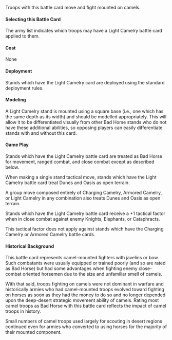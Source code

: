 Troops with this battle card move and fight mounted on camels.

#### Selecting this Battle Card
The army list indicates which troops may have a Light Camelry battle card applied to them.

#### Cost
None

#### Deployment
Stands which have the Light Camelry card are deployed using the standard deployment rules.

#### Modeling
A Light Camelry stand is mounted using a square base (i.e., one which has the same depth as its width) and should be modelled appropriately.  This will allow it to be differentiated visually from other Bad Horse stands who do not have these additional abilities, so opposing players can easily differentiate stands with and without this card.

#### Game Play
Stands which have the Light Camelry battle card are treated as Bad Horse for movement, ranged combat, and close combat except as described below.

When making a single stand tactical move, stands which have the Light Camelry battle card treat Dunes and Oasis as open terrain.

A group move composed entirely of Charging Camelry, Armored Camelry, or Light Camelry in any combination also treats Dunes and Oasis as open terrain.

Stands which have the Light Camelry battle card receive a +1 tactical factor when in close combat against enemy Knights, Elephants, or Cataphracts.

This tactical factor does not apply against stands which have the Charging Camelry or Armored Camelry battle cards.

#### Historical Background
This battle card represents camel-mounted fighters with javelins or bow.  Such combatants were usually equipped or trained poorly (and so are rated as Bad Horse) but had some advantages when fighting enemy close-combat oriented horsemen due to the size and unfamiliar smell of camels.

With that said, troops fighting on camels were not dominant in warfare and historically armies who had camel-mounted troops evolved toward fighting on horses as soon as they had the money to do so and no longer depended upon the deep-desert strategic movement ability of camels.  Rating most camel troops as Bad Horse with this battle card reflects the impact of camel troops in history.

Small numbers of camel troops used largely for scouting in desert regions continued even for armies who converted to using horses for the majority of their mounted component.
